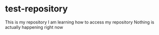 # test-repository
This is my repository
I am learning how to access my repository
Nothing is actually happening right now
